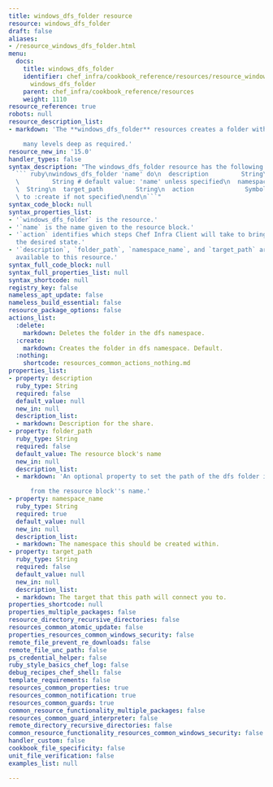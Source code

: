 ```yaml
---
title: windows_dfs_folder resource
resource: windows_dfs_folder
draft: false
aliases:
- /resource_windows_dfs_folder.html
menu:
  docs:
    title: windows_dfs_folder
    identifier: chef_infra/cookbook_reference/resources/resource_windows_dfs_folder.md
      windows_dfs_folder
    parent: chef_infra/cookbook_reference/resources
    weight: 1110
resource_reference: true
robots: null
resource_description_list:
- markdown: 'The **windows_dfs_folder** resources creates a folder within dfs as

    many levels deep as required.'
resource_new_in: '15.0'
handler_types: false
syntax_description: "The windows_dfs_folder resource has the following syntax:\n\n\
  ``` ruby\nwindows_dfs_folder 'name' do\n  description         String\n  folder_path\
  \         String # default value: 'name' unless specified\n  namespace_name    \
  \  String\n  target_path         String\n  action              Symbol # defaults\
  \ to :create if not specified\nend\n```"
syntax_code_block: null
syntax_properties_list:
- '`windows_dfs_folder` is the resource.'
- '`name` is the name given to the resource block.'
- '`action` identifies which steps Chef Infra Client will take to bring the node into
  the desired state.'
- '`description`, `folder_path`, `namespace_name`, and `target_path` are the properties
  available to this resource.'
syntax_full_code_block: null
syntax_full_properties_list: null
syntax_shortcode: null
registry_key: false
nameless_apt_update: false
nameless_build_essential: false
resource_package_options: false
actions_list:
  :delete:
    markdown: Deletes the folder in the dfs namespace.
  :create:
    markdown: Creates the folder in dfs namespace. Default.
  :nothing:
    shortcode: resources_common_actions_nothing.md
properties_list:
- property: description
  ruby_type: String
  required: false
  default_value: null
  new_in: null
  description_list:
  - markdown: Description for the share.
- property: folder_path
  ruby_type: String
  required: false
  default_value: The resource block's name
  new_in: null
  description_list:
  - markdown: 'An optional property to set the path of the dfs folder if it differs

      from the resource block''s name.'
- property: namespace_name
  ruby_type: String
  required: true
  default_value: null
  new_in: null
  description_list:
  - markdown: The namespace this should be created within.
- property: target_path
  ruby_type: String
  required: false
  default_value: null
  new_in: null
  description_list:
  - markdown: The target that this path will connect you to.
properties_shortcode: null
properties_multiple_packages: false
resource_directory_recursive_directories: false
resources_common_atomic_update: false
properties_resources_common_windows_security: false
remote_file_prevent_re_downloads: false
remote_file_unc_path: false
ps_credential_helper: false
ruby_style_basics_chef_log: false
debug_recipes_chef_shell: false
template_requirements: false
resources_common_properties: true
resources_common_notification: true
resources_common_guards: true
common_resource_functionality_multiple_packages: false
resources_common_guard_interpreter: false
remote_directory_recursive_directories: false
common_resource_functionality_resources_common_windows_security: false
handler_custom: false
cookbook_file_specificity: false
unit_file_verification: false
examples_list: null

---
```

